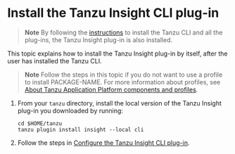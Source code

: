 # Install the Tanzu Insight CLI plug-in

> **Note** By following the [instructions](../../install-tanzu-cli.md) to install the Tanzu CLI and
> all the plug-ins, the Tanzu Insight plug-in is also installed.

This topic explains how to install the Tanzu Insight plug-in by itself, after the user has installed the Tanzu CLI.

> **Note** Follow the steps in this topic if you do not want to use a profile to install
> PACKAGE-NAME. For more information about profiles, see [About Tanzu Application Platform
> components and profiles](../../about-package-profiles.hbs.md).

1. From your `tanzu` directory, install the local version of the Tanzu Insight plug-in you downloaded by running:

    ```console
    cd $HOME/tanzu
    tanzu plugin install insight --local cli
    ```

2. Follow the steps in [Configure the Tanzu Insight CLI plug-in](cli-configuration.md).
